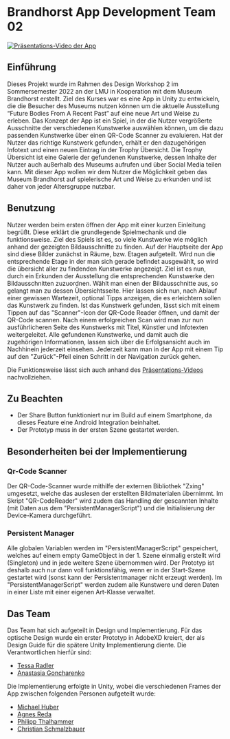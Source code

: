 <h1>Brandhorst App Development Team 02</h1>

[![Präsentations-Video der App](http://img.youtube.com/vi/0tWduAJYHak/0.jpg)](http://www.youtube.com/watch?v=0tWduAJYHak)

<h2>Einführung</h2>
Dieses Projekt wurde im Rahmen des Design Workshop 2 im Sommersemester 2022 an der LMU in Kooperation mit dem Museum Brandhorst erstellt. Ziel des Kurses war es eine App in Unity zu entwickeln, die die Besucher des Museums nutzen können um die aktuelle Ausstellung “Future Bodies From A Recent Past” auf eine neue Art und Weise zu erleben. 
Das Konzept der App ist ein Spiel, in der die Nutzer vergrößerte Ausschnitte der verschiedenen Kunstwerke auswählen können, um die dazu passenden Kunstwerke über einen QR-Code Scanner zu evaluieren. Hat der Nutzer das richtige Kunstwerk gefunden, erhält er den dazugehörigen Infotext und einen neuen Eintrag in der Trophy Übersicht. Die Trophy Übersicht ist eine Galerie der gefundenen Kunstwerke, dessen Inhalte der Nutzer auch außerhalb des Museums aufrufen und über Social Media teilen kann. Mit dieser App wollen wir dem Nutzer die Möglichkeit geben das Museum Brandhorst auf spielerische Art und Weise zu erkunden und ist daher von jeder Altersgruppe nutzbar.

<h2>Benutzung</h2>
Nutzer werden beim ersten öffnen der App mit einer kurzen Einleitung begrüßt. Diese erklärt die grundlegende Spielmechanik und die funktionsweise. Ziel des Spiels ist es, so viele Kunstwerke wie möglich anhand der gezeigten Bildausschnitte zu finden. Auf der Hauptseite der App sind diese Bilder zunächst in Räume, bzw. Etagen aufgeteilt. Wird nun die entsprechende Etage in der man sich gerade befindet ausgewählt, so wird die übersicht aller zu findenden Kunstwerke angezeigt. Ziel ist es nun, durch ein Erkunden der Ausstellung die entsprechenden Kunstwerke den Bildausschnitten zuzuordnen. Wählt man einen der Bildausschnitte aus, so gelangt man zu dessen Übersichtsseite. Hier lassen sich nun, nach Ablauf einer gewissen Wartezeit, optional Tipps anzeigen, die es erleichtern sollen das Kunstwerk zu finden. Ist das Kunstwerk gefunden, lässt sich mit einem Tippen auf das "Scanner"-Icon der QR-Code Reader öffnen, und damit der QR-Code scannen. Nach einem erfolgreichen Scan wird man zur nun ausführlicheren Seite des Kunstwerks mit Titel, Künstler und Infotexten weitergeleitet. Alle gefundenen Kunstwerke, und damit auch die zugehörigen Informationen, lassen sich über die Erfolgsansicht auch im Nachhinein jederzeit einsehen. Jederzeit kann man in der App mit einem Tip auf den "Zurück"-Pfeil einen Schritt in der Navigation zurück gehen.

Die Funktionsweise lässt sich auch anhand des [Präsentations-Videos](http://www.youtube.com/watch?v=0tWduAJYHak) nachvollziehen.

<h2>Zu Beachten</h2>

- Der Share Button funktioniert nur im Build auf einem Smartphone, da dieses Feature eine Android Integration beinhaltet.
- Der Prototyp muss in der ersten Szene gestartet werden.

<h2>Besonderheiten bei der Implementierung</h2>
<h3>Qr-Code Scanner</h3>
Der QR-Code-Scanner wurde mithilfe der externen Bibliothek "Zxing" umgesetzt, welche das auslesen der erstellten Bildmaterialen übernimmt. Im Skript "QR-CodeReader" wird zudem das Handling der gescannten Inhalte (mit Daten aus dem "PersistentManagerScript") und die Initialisierung der Device-Kamera durchgeführt.

<h3>Persistent Manager</h3>
Alle globalen Variablen werden im "PersistentManagerScript" gespeichert, welches auf einem empty GameObject in der 1. Szene einmalig erstellt wird (Singleton) und in jede weitere Szene übernommen wird. Der Prototyp ist deshalb auch nur dann voll funktionsfähig, wenn er in der Start-Szene gestartet wird (sonst kann der Persistentmanager nicht erzeugt werden). Im "PersistentManagerScript" werden zudem alle Kunstwere und deren Daten in einer Liste mit einer eigenen Art-Klasse verwaltet.

<h2>Das Team</h2>
Das Team hat sich aufgeteilt in Design und Implementierung. Für das optische Design wurde ein erster Prototyp in AdobeXD kreiert, der als Design Guide für die spätere Unity Implementierung diente. Die Verantwortlichen hierfür sind:

* [Tessa Radler](mailto:t.radler@campus.lmu.de)
* [Anastasia Goncharenko](mailto:a.goncharenko@campus.lmu.de)

Die Implementierung erfolgte in Unity, wobei die verschiedenen Frames der App zwischen folgenden Personen aufgeteilt wurde: 
* [Michael Huber](mailto:mi.huber@campus.lmu.de)
* [Agnes Reda](mailto:A.Reda@campus.lmu.de)
* [Philipp Thalhammer](mailto:Philipp.Thalhammer@campus.lmu.de)
* [Christian Schmalzbauer](mailto:c.schmalzbauer@campus.lmu.de)

